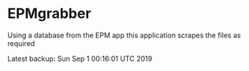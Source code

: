 # EPMgrabber
Using a database from the EPM app this application scrapes the files as required


Latest backup: Sun Sep 1 00:16:01 UTC 2019
